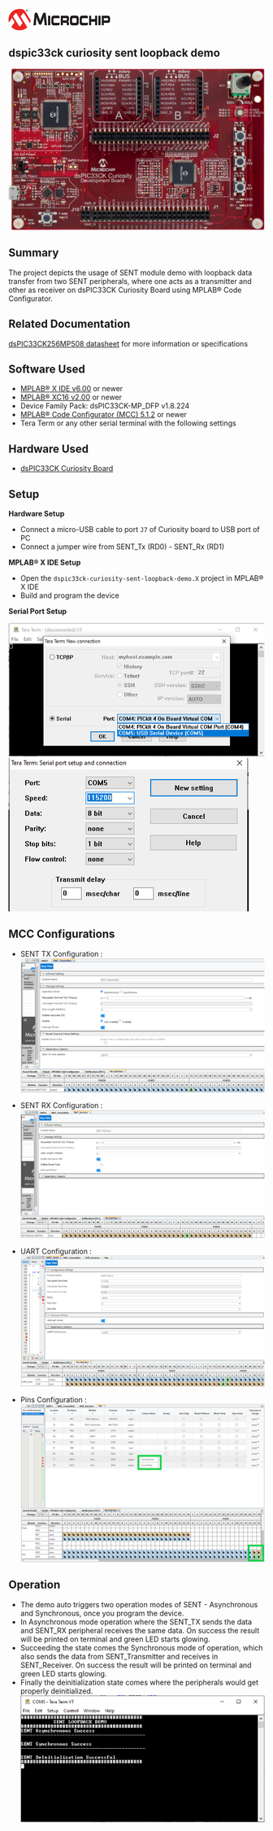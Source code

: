 ![image](images/microchip.jpg) 

## dspic33ck curiosity sent loopback demo

![Board](images/board.jpg)

## Summary

The project depicts the usage of SENT module demo with loopback data transfer from two SENT peripherals, where one acts as a transmitter and other as receiver on dsPIC33CK Curiosity Board using MPLAB® Code Configurator.

## Related Documentation

[dsPIC33CK256MP508 datasheet](https://www.microchip.com/dsPIC33CK256MP508) for more information or specifications

## Software Used 

- [MPLAB® X IDE v6.00](https://www.microchip.com/mplabx) or newer
- [MPLAB® XC16 v2.00](https://www.microchip.com/xc16) or newer
- Device Family Pack: dsPIC33CK-MP_DFP v1.8.224
- [MPLAB® Code Configurator (MCC) 5.1.2](https://www.microchip.com/mcc) or newer
- Tera Term or any other serial terminal with the following settings

## Hardware Used

- [dsPIC33CK Curiosity Board](https://www.microchip.com/dm330030)

## Setup

**Hardware Setup**

- Connect a micro-USB cable to port `J7` of Curiosity board to USB port of PC
- Connect a jumper wire from SENT_Tx (RD0) - SENT_Rx (RD1)

**MPLAB® X IDE Setup**

- Open the `dspic33ck-curiosity-sent-loopback-demo.X` project in MPLAB® X IDE
- Build and program the device

**Serial Port Setup**

![Serial](images/serial_config.PNG) <br> 
![SerialPort](images/serial_port_config.PNG)

## MCC Configurations

- SENT TX Configuration :
![SentTx](images/sent_tx_config.PNG)

- SENT RX Configuration :
![Serial](images/sent_rx_config.PNG)

- UART Configuration :
![Serial](images/uart_config.PNG)

- Pins Configuration :
![Pins](images/pins_config.png)



## Operation

- The demo auto triggers two operation modes of SENT - Asynchronous and Synchronous, once you program the device.
- In Asynchronous mode operation where the SENT_TX sends the data and SENT_RX peripheral receives the same data. On success the result will be printed on terminal and green LED starts glowing.
- Succeeding the state comes the Synchronous mode of operation, which also sends the data from SENT_Transmitter and receives in SENT_Receiver. On success the result will be printed on terminal and green LED starts glowing.
- Finally the deinitialization state comes where the peripherals would get properly deinitialized. 
![SerialOutput](images/serial_output.PNG)

